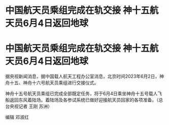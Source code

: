 # 中国航天员乘组完成在轨交接 神十五航天员6月4日返回地球

# 中国航天员乘组完成在轨交接 神十五航天员6月4日返回地球

据央视新闻消息，据中国载人航天工程办公室消息，北京时间2023年6月2日，神舟十五、神舟十六号航天员乘组进行交接仪式。

神舟十五号航天员乘组已完成全部既定任务，将于6月4日乘坐神舟十五号载人飞船返回东风着陆场。着陆场及各参试系统已做好迎接航天员回家的各项准备。（总台央视记者
王刚 苏洲）

编辑 邓淑红

